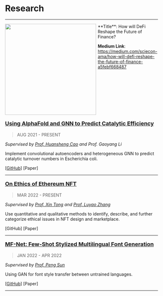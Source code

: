 # Research

<!-- [![YUFAN](./img/logos/en-Research.png){: style="width:200px"}](Research.md) -->

---

<div style="display: flex;" markdown>
<img src="https://raw.githubusercontent.com/SciEcon/publication-website/master/docs/assets/thumbnails/1.png" width="300" />
<div style="width: 2%">
</div>
<div markdown style="width: 70%;">
**Title**: How will DeFi Reshape the Future of Finance?

**Medium Link**: <https://medium.com/sciecon-ama/how-will-defi-reshape-the-future-of-finance-a5febf668487>
</div>
</div>

[<p style="font-size:18px">**Using AlphaFold and GNN to Predict Catalytic Efficiency**</p>](Research/AlphaFold.md)

<!-- ### **[Using AlphaFold and GNN to Predict Catalytic Efficiency](Research/AlphaFold.md)** -->

<!-- **<p style="color:#909090">AUG 2021 - PRESENT</p>** -->

> AUG 2021 - PRESENT

*Supervised by [Prof. Huansheng Cao](https://scholars.duke.edu/person/Huansheng.Cao) and Prof. Gaoyang Li*

Implement convolutional autoencoders and heterogeneous GNN to predict catalytic turnover numbers in Escherichia coli.

[[GitHub](https://github.com/iambrucez/AlphaFold-Research)] [Paper]

---

<!-- ![HCIBlockchain](./img/research/R-HCI-Blockchain.jpg){: style="height:200px"} -->

[<p style="font-size:18px">**On Ethics of Ethereum NFT**</p>](Research/HCIBlockchain.md)


<!-- ### **[On Ethics of Ethereum NFT](Research/HCIBlockchain.md)** -->

> MAR 2022 - PRESENT

<!-- **<p style="color:#909090">MAR 2022 - PRESENT</p>** -->

<!-- **Mar 2022 - Present** -->

*Supervised by [Prof. Xin Tong](https://xintong.ca/) and [Prof. Luyao Zhang](https://scholars.duke.edu/person/luyao.zhang)*

Use quantitative and qualitative methods to identify, describe, and further categorize ethical issues in NFT design and marketplace.

[GitHub] [Paper]

---

<!-- ![MFNet](./img/research/R-MF-Net.jpg){: style="height:200px"} -->

[<p style="font-size:18px">**MF-Net: Few-Shot Stylized Multilingual Font Generation**</p>](Research/MFNet.md)


<!-- ### **[MF-Net: Few-Shot Stylized Multilingual Font Generation](Research/MFNet.md)** -->

<!-- **<p style="color:#909090">JAN 2022 - APR 2022</p>** -->

> JAN 2022 - APR 2022

<!-- **Jan 2022 - Apr 2022** -->

*Supervised by [Prof. Peng Sun](https://scholars.duke.edu/person/Peng.Sun1)*

Using GAN for font style transfer between untrained languages.

[[GitHub](https://github.com/junkaiman/FTransGAN_Experiments)] [Paper]

---